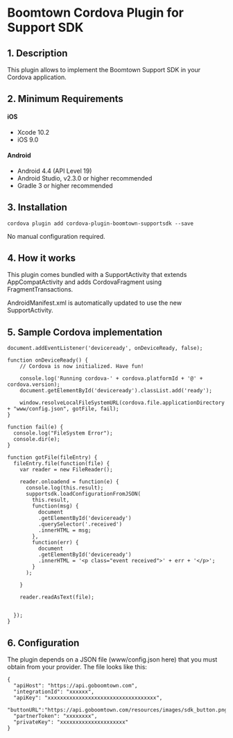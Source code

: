 # Boomtown Cordova Plugin for Support SDK

## 1. Description

This plugin allows to implement the Boomtown Support SDK in your Cordova application.

## 2. Minimum Requirements

#### iOS

- Xcode 10.2
- iOS 9.0

#### Android

- Android 4.4 (API Level 19)
- Android Studio, v2.3.0 or higher recommended
- Gradle 3 or higher recommended


## 3. Installation
```
cordova plugin add cordova-plugin-boomtown-supportsdk --save
```
No manual configuration required.

## 4. How it works
This plugin comes bundled with a SupportActivity that extends AppCompatActivity and adds CordovaFragment using FragmentTransactions.

AndroidManifest.xml is automatically updated to use the new SupportActivity.

## 5. Sample Cordova implementation

```
document.addEventListener('deviceready', onDeviceReady, false);

function onDeviceReady() {
    // Cordova is now initialized. Have fun!

    console.log('Running cordova-' + cordova.platformId + '@' + cordova.version);
    document.getElementById('deviceready').classList.add('ready');

    window.resolveLocalFileSystemURL(cordova.file.applicationDirectory + "www/config.json", gotFile, fail);
}

function fail(e) {
  console.log("FileSystem Error");
  console.dir(e);
}

function gotFile(fileEntry) {
  fileEntry.file(function(file) {
    var reader = new FileReader();

    reader.onloadend = function(e) {
      console.log(this.result);
      supportsdk.loadConfigurationFromJSON(
        this.result,
        function(msg) {
          document
          .getElementById('deviceready')
          .querySelector('.received')
          .innerHTML = msg;
        },
        function(err) {
          document
          .getElementById('deviceready')
          .innerHTML = '<p class="event received">' + err + '</p>';
        }
      );

    }

    reader.readAsText(file);


  });
}
```

## 6. Configuration

The plugin depends on a JSON file (www/config.json here) that you must obtain from your provider. The file looks like this:

```
{
  "apiHost": "https://api.goboomtown.com",
  "integrationId": "xxxxxx",
  "apiKey": "xxxxxxxxxxxxxxxxxxxxxxxxxxxxxxxxxxx",
  "buttonURL":"https://api.goboomtown.com/resources/images/sdk_button.png",
  "partnerToken": "xxxxxxxx",
  "privateKey": "xxxxxxxxxxxxxxxxxxxxx"
}
```

